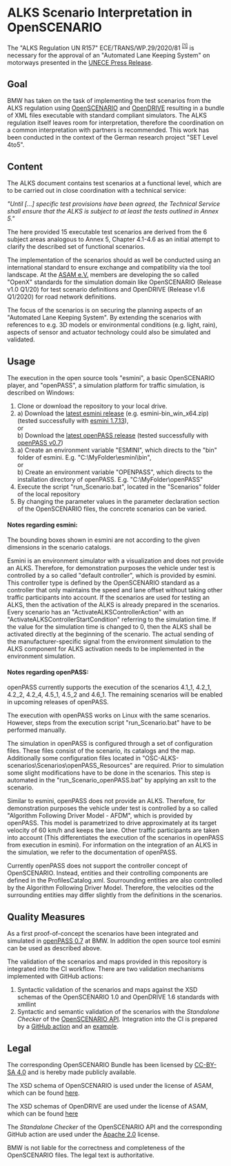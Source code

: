ALKS Scenario Interpretation in OpenSCENARIO
============================================

The "ALKS Regulation UN R157" ECE/TRANS/WP.29/2020/81 <sup>[[1]](https://undocs.org/ECE/TRANS/WP.29/2020/81)</sup>  is necessary for the approval of an "Automated Lane Keeping System" on motorways presented in the [UNECE Press Release](https://www.unece.org/info/media/presscurrent-press-h/transport/2020/un-regulation-on-automated-lane-keeping-systems-is-milestone-for-safe-introduction-of-automated-vehicles-in-traffic/doc.html).

## Goal

BMW has taken on the task of implementing the test scenarios from the ALKS regulation using [OpenSCENARIO](https://www.asam.net/standards/detail/openscenario/) and [OpenDRIVE](https://www.asam.net/standards/detail/opendrive/) resulting in a bundle of XML files executable with standard compliant simulators. The ALKS regulation itself leaves room for interpretation, therefore the coordination on a common interpretation with partners is recommended. This work has been conducted in the context of the German research project "SET Level 4to5".

## Content

The ALKS document contains test scenarios at a functional level, which are to be carried out in close coordination with a technical service:

*"Until [...] specific test provisions have been agreed, the Technical Service shall ensure that the ALKS is subject to at least the tests outlined in Annex 5."*

The here provided 15 executable test scenarios are derived from the 6 subject areas analogous to Annex 5, Chapter 4.1-4.6 as an initial attempt to clarify the described set of functional scenarios.

The implementation of the scenarios should as well be conducted using an international standard to ensure exchange and compatibility via the tool landscape. At the [ASAM e.V.](https://www.asam.net/standards/domain-simulation/) members are developing the so called "OpenX" standards for the simulation domain like OpenSCENARIO (Release v1.0 Q1/20) for test scenario definitions and OpenDRIVE (Release v1.6 Q1/2020) for road network definitions.

The focus of the scenarios is on securing the planning aspects of an "Automated Lane Keeping System". By extending the scenarios with references to e.g. 3D models or environmental conditions (e.g. light, rain), aspects of sensor and actuator technology could also be simulated and validated.

## Usage

The execution in the open source tools "esmini", a basic OpenSCENARIO player, and "openPASS", a simulation platform for traffic simulation, is described on Windows:

1. Clone or download the repository to your local drive.
2. a) Download the [latest esmini release](https://github.com/esmini/esmini/releases) (e.g. esmini-bin_win_x64.zip) (tested successfully with [esmini 1.7.13](https://github.com/esmini/esmini/releases/tag/v1.7.13)),  
or  
b) Download the [latest openPASS release](https://gitlab.eclipse.org/eclipse/simopenpass/simopenpass) (tested successfully with [openPASS v0.7](https://gitlab.eclipse.org/eclipse/simopenpass/simopenpass/-/tree/openPASS_0.7))
3. a) Create an environment variable "ESMINI", which directs to the "bin" folder of esmini. E.g. "C:\MyFolder\esmini\bin\",  
or  
b) Create an environment variable "OPENPASS", which directs to the installation directory of openPASS. E.g. "C:\MyFolder\openPASS\"
4. Execute the script "run_Scenario.bat", located in the "Scenarios" folder of the local repository
5. By changing the parameter values in the parameter declaration section of the OpenSCENARIO files, the concrete scenarios can be varied.


#### Notes regarding esmini:

The bounding boxes shown in esmini are not according to the given dimensions in the scenario catalogs.

Esmini is an environment simulator with a visualization and does not provide an ALKS. Therefore, for demonstration purposes the vehicle under test is controlled by a so called "default controller", which is provided by esmini. This controller type is defined by the OpenSCENARIO standard as a controller that only maintains the speed and lane offset without taking other traffic participants into account. 
If the scenarios are used for testing an ALKS, then the activation of the ALKS is already prepared in the scenarios. Every scenario has an "ActivateALKSControllerAction" with an "ActivateALKSControllerStartCondition" referring to the simulation time. If the value for the simulation time is changed to 0, then the ALKS shall be activated directly at the beginning of the scenario. The actual sending of the manufacturer-specific signal from the environment simulation to the ALKS component for ALKS activation needs to be implemented in the environment simulation.

#### Notes regarding openPASS:

openPASS currently supports the execution of the scenarios 4.1_1, 4.2_1, 4.2_2, 4.2_4, 4.5_1, 4.5_2 and 4.6_1. The remaining scenarios will be enabled in upcoming releases of openPASS.

The execution with openPASS works on Linux with the same scenarios. However, steps from the execution script "run_Scenario.bat" have to be performed manually.

The simulation in openPASS is configured through a set of configuration files. These files consist of the scenario, its catalogs and the map. Additionally some configuration files located in "OSC-ALKS-scenarios\Scenarios\openPASS_Resources" are required. Prior to simulation some slight modifications have to be done in the scenarios. This step is automated in the "run_Scenario_openPASS.bat" by applying an xslt to the scenario. 

Similar to esmini, openPASS does not provide an ALKS. Therefore, for demonstration purposes the vehicle under test is controlled by a so called "Algorithm Following Driver Model - AFDM", which is provided by openPASS. This model is parametrized to drive approximately at its target velocity of 60 km/h and keeps the lane. Other traffic participants are taken into account (This differentiates the execution of the scenarios in openPASS from execution in esmini). For information on the integration of an ALKS in the simulation, we refer to the documentation of openPASS.

Currently openPASS does not support the controller concept of OpenSCENARIO. Instead, entities and their controlling components are defined in the ProfilesCatalog.xml. Sourrounding entities are also controlled by the Algorithm Following Driver Model. Therefore, the velocities od the surrounding entities may differ slightly from the definitions in the scenarios. 

## Quality Measures

As a first proof-of-concept the scenarios have been integrated and simulated in [openPASS 0.7](https://git.eclipse.org/c/simopenpass/simopenpass.git/tag/?h=openPASS_0.7) at BMW. In addition the open source tool esmini can be used as described above.

The validation of the scenarios and maps provided in this repository is integrated into the CI workflow. There are two validation mechanisms implemented with GitHub actions:
1. Syntactic validation of the scenarios and maps against the XSD schemas of the OpenSCENARIO 1.0 and OpenDRIVE 1.6 standards with xmllint
2. Syntactic and semantic validation of the scenarios with the *Standalone Checker* of the [OpenSCENARIO API](https://github.com/RA-Consulting-GmbH/openscenario.api.test). Integration into the CI is prepared by a [GitHub action](https://github.com/ahege/openscenario.ci.test) and an [example](https://github.com/ahege/opensceanrio.ci.example.test/).

## Legal

The corresponding OpenSCENARIO Bundle has been licensed by [CC-BY-SA 4.0](https://creativecommons.org/licenses/by-sa/4.0/deed.de) and is hereby made publicly available. 

The XSD schema of OpenSCENARIO is used under the license of ASAM, which can be found [here](https://www.asam.net/index.php?eID=dumpFile&t=f&f=3496&token=df4fdaf41a8463e585495001cc3db3298b57d426).

The XSD schemas of OpenDRIVE are used under the license of ASAM, which can be found [here](https://www.asam.net/index.php?eID=dumpFile&t=f&f=3495&token=56b15ffd9dfe23ad8f759523c806fc1f1a90a0e8)

The *Standalone Checker* of the OpenSCENARIO API and the corresponding GitHub action are used under the [Apache 2.0](https://github.com/RA-Consulting-GmbH/openscenario.api.test/blob/master/LICENSE) license.

BMW is not liable for the correctness and completeness of the OpenSCENARIO files. The legal text is authoritative.
